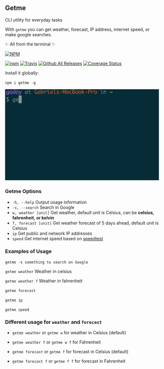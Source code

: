 ## Getme
CLI utility for everyday tasks

With `getme` you can get weather, forecast, IP address, internet speed, or make google searches. 

✨ All from the terminal ✨ 

[![NPM](https://nodei.co/npm/getme.png?downloads=true)](https://nodei.co/npm/getme/)

[![npm](https://img.shields.io/npm/v/getme.svg)](https://www.npmjs.com/package/getme)
[![Travis](https://img.shields.io/travis/rust-lang/rust.svg)]()
[![Github All Releases](https://img.shields.io/github/downloads/gabrielgodoy/getme/total.svg)]()
[![Coverage Status](https://coveralls.io/repos/github/gabrielgodoy/getme/badge.svg?branch=master)](https://coveralls.io/github/gabrielgodoy/getme?branch=master)

Install it globally:

`npm i getme -g`

![Demo](demo.gif)

### Getme Options

- `-h, --help`  Output usage information
- `-s, --search`  Search in Google
- `w, weather [unit]`  Get weather, default unit is Celsius, can be **celsius, fahrenheit, or kelvin**
- `f, forecast [unit]`  Get weather forecast of 5 days ahead, default unit is Celsius
- `ip`  Get public and network IP addresses
- `speed`  Get internet speed based on [speedtest](http://www.speedtest.net/)

### Examples of Usage

`getme -s something to search on Google`

`getme weather` Weather in celsius

`getme weather f` Weather in fahrenheit

`getme forecast`

`getme ip`

`getme speed`

### Different usage for `weather` and `forecast`

- `getme weather`  or  `getme w`  for weather in Celsius (default)
- `getme weather f`  or  `getme w f`  for Fahrenheit

- `getme forecast`  or  `getme f` for forecast in Celsius (default) 
- `getme forecast f`  or  `getme f f` for forecast in Fahrenheit
